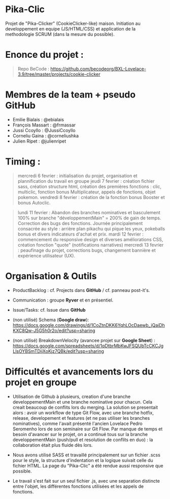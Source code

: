 # Pika-Clic

Projet de "Pika-Clicker" (CookieClicker-like) maison. Initiation au developpement en equipe (JS/HTML/CSS) et application de la methodologie SCRUM (dans la mesure du possible).

# Enonce du projet : 

>Repo BeCode :
>https://github.com/becodeorg/BXL-Lovelace-3.9/tree/master/projects/cookie-clicker

# Membres de la team + pseudo GitHub
- Emilie Bialais : @ebialais
- François Massart : @frmassar
- Jussi Ccoyllo : @JussiCcoyllo
- Corneliu Gaina : @corneliushka
- Julien Ripet : @julienripet

# Timing :

>mercredi 6 fevrier : initialisation du projet, organisation et plannification du travail en groupe
>jeudi 7 fevrier : création fichier sass, création structure html, création des premières fonctions : clic, multiclic, fonction bonus Multiplicateur, appels de fonctions, objet pokemon. 
>vendredi 8 fevrier : création de la fonction bonus Booster et bonus Autoclic.

>lundi 11 fevrier : Abandon des branches nominatives et basculement 100% sur branche "développementMain" = 200% de gain de temps. Correction des bugs des fonctions.
                    Journée principalement consacrée au style : arrière plan pikachu qui pique les yeux, pokeballs bonus et divers indicateurs d'achat et prix.
>mardi 12 fevrier : commencement du responsive design et diverses améliorations CSS, création fonction "quote" (notifications narratives)
>mercredi 13 fevrier : peaufinage du projet, corrections bugs, changement bannière et expérience utilisateur (UX).

# Organisation & Outils

- ProductBacklog : cf. Projects dans **GitHub** / cf. panneau post-it's.  
- Communication : groupe **Ryver** et en présentiel.  
- Issue/Tasks: cf. Issue dans **GitHub** 

- (non utilisé) Schema (**Google draw**): https://docs.google.com/drawings/d/1CoZtnDKK6YqhLOcDaewb_jQaiDhKXC8Qw-J5G5h0r2o/edit?usp=sharing   
- (non utilisé) BreakdownVelocity (avancee projet sur **Google Sheet**) : https://docs.google.com/spreadsheets/d/1qDtbrMbKwJFSQUbTcCKCJgLlsOYBSmTDijXoKjz7QBk/edit?usp=sharing  

# Difficultés et avancements lors du projet en groupe 

- Utilisation de Github à plusieurs, creation d'une branche developpementMain et une branche nominative pour chacun. Cela creait beaucoup de conflits lors du merging. La solution se presentait alors : avoir un workflow de type Git Flow, avec une branche hotfix, release, developement et features (et ne pas utiliser les branches nominatives), comme l'avait présenté l'ancien Lovelace Pedro Seromenho lors de son seminaire sur Git Flow. Par manque de temps et besoin d'avancer sur le projet, on a continué tous sur la branche developpementMain (push/pull et resolution de conflits en duo) : la collaboration était plus fluide dès lors.

- Nous avons utilisé SASS et travaillé principalement sur un fichier .scss pour le style, la structure d'indentation et la logique suivait celle du fichier HTML. La page du "Pika-Clic" a été rendue aussi responsive que possible. 

- Le travail s'est fait sur un seul fichier .js, avec une separation distincte entre l'objet, les différentes fonctions utilisées et les appels de fonctions. 
